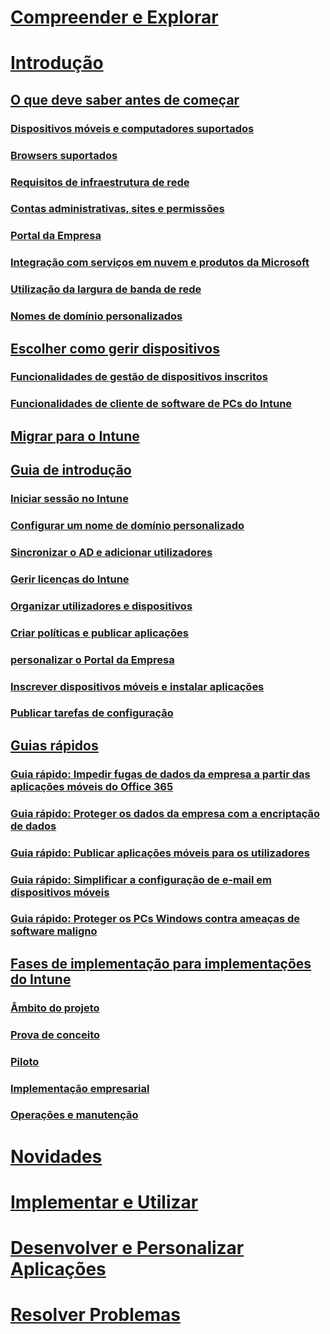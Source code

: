 # [Compreender e Explorar](/intune/understand-explore/introduction-to-microsoft-intune)

# [Introdução](what-to-know-before-you-start-microsoft-intune.md)
## [O que deve saber antes de começar](what-to-know-before-you-start-microsoft-intune.md)
### [Dispositivos móveis e computadores suportados](supported-mobile-devices-and-computers.md)
### [Browsers suportados](supported-web-browsers.md)
### [Requisitos de infraestrutura de rede](network-infrastructure-requirements-for-microsoft-intune.md)
### [Contas administrativas, sites e permissões](administrative-accounts-websites-perms.md)
### [Portal da Empresa](microsoft-intune-company-portal.md)
### [Integração com serviços em nuvem e produtos da Microsoft](integration-with-cloud-services.md)
### [Utilização da largura de banda de rede](network-bandwidth-use.md)
### [Nomes de domínio personalizados](domain-names-for-microsoft-intune.md)

## [Escolher como gerir dispositivos](choose-how-to-manage-devices.md)
### [Funcionalidades de gestão de dispositivos inscritos](mobile-device-management-capabilities-in-microsoft-intune.md)
### [Funcionalidades de cliente de software de PCs do Intune](windows-pc-management-capabilities-in-microsoft-intune.md)

## [Migrar para o Intune](migrate-to-intune.md)

## [Guia de introdução](start-with-a-paid-subscription-to-microsoft-intune.md)
### [Iniciar sessão no Intune](start-with-a-paid-subscription-to-microsoft-intune-step-1.md)
### [Configurar um nome de domínio personalizado](start-with-a-paid-subscription-to-microsoft-intune-step-2.md)
### [Sincronizar o AD e adicionar utilizadores](start-with-a-paid-subscription-to-microsoft-intune-step-3.md)
### [Gerir licenças do Intune](start-with-a-paid-subscription-to-microsoft-intune-step-4.md)
### [Organizar utilizadores e dispositivos](start-with-a-paid-subscription-to-microsoft-intune-step-5.md)
### [Criar políticas e publicar aplicações](start-with-a-paid-subscription-to-microsoft-intune-step-6.md)
### [personalizar o Portal da Empresa](start-with-a-paid-subscription-to-microsoft-intune-step-7.md)
### [Inscrever dispositivos móveis e instalar aplicações](start-with-a-paid-subscription-to-microsoft-intune-step-8.md)
### [Publicar tarefas de configuração](post-configuration-tasks.md)

## [Guias rápidos](prevent-company-data-leaks-from-Office-365-mobile-apps.md)
### [Guia rápido: Impedir fugas de dados da empresa a partir das aplicações móveis do Office 365](prevent-company-data-leaks-from-Office-365-mobile-apps.md)
### [Guia rápido: Proteger os dados da empresa com a encriptação de dados](protect-data-encryption.md)
### [Guia rápido: Publicar aplicações móveis para os utilizadores](publish-mobile-apps-to-users.md)
### [Guia rápido: Simplificar a configuração de e-mail em dispositivos móveis](simplify-email-configuration-on-mobile-devices.md)
### [Guia rápido: Proteger os PCs Windows contra ameaças de software maligno](protect-pcs-against-malware-threats.md)

## [Fases de implementação para implementações do Intune](rollout-phases-for-microsoft-intune-deployment.md)
### [Âmbito do projeto](project-scope.md)
### [Prova de conceito](proof-of-concept.md)
### [Piloto](pilot.md)
### [Implementação empresarial](enterprise-rollout.md)
### [Operações e manutenção](operations-and-maintenance.md)

<!-- # [Plan and Design](/intune/plan-design/ways-to-do-enterprise-mobility) -->
# [Novidades](/intune/whats-new/whats-new-in-microsoft-intune)
# [Implementar e Utilizar](/intune/deploy-use/overview-of-device-and-app-lifecycles-in-microsoft-intune)
# [Desenvolver e Personalizar Aplicações](/intune/develop/intune-app-sdk)
# [Resolver Problemas](/intune/troubleshoot/general-troubleshooting-tips-for-microsoft-intune)


<!--HONumber=Oct16_HO3-->



